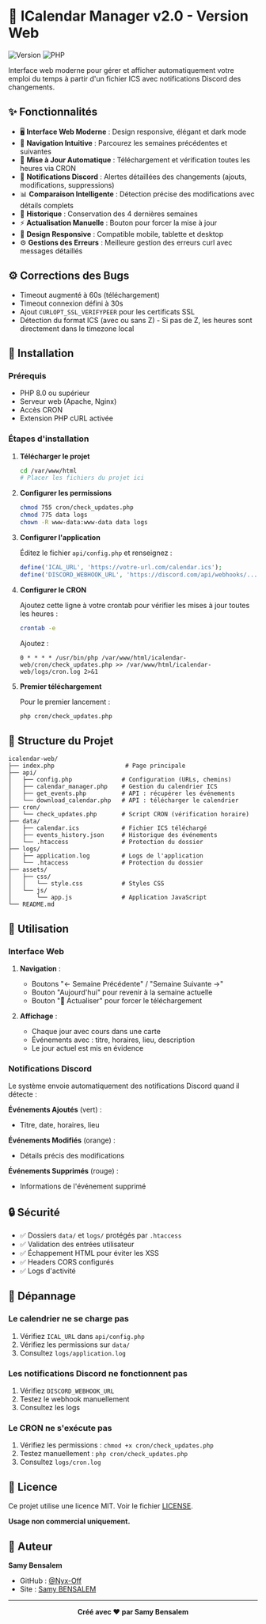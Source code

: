 # 📅 ICalendar Manager v2.0 - Version Web

![Version](https://img.shields.io/badge/version-2.0-blue)
![PHP](https://img.shields.io/badge/PHP-8.0%2B-purple)

Interface web moderne pour gérer et afficher automatiquement votre emploi du temps à partir d'un fichier ICS avec notifications Discord des changements.

## ✨ Fonctionnalités

- 🖥️ **Interface Web Moderne** : Design responsive, élégant et dark mode
- 📱 **Navigation Intuitive** : Parcourez les semaines précédentes et suivantes
- 🔄 **Mise à Jour Automatique** : Téléchargement et vérification toutes les heures via CRON
- 🔔 **Notifications Discord** : Alertes détaillées des changements (ajouts, modifications, suppressions)
- 📊 **Comparaison Intelligente** : Détection précise des modifications avec détails complets
- 💾 **Historique** : Conservation des 4 dernières semaines
- ⚡ **Actualisation Manuelle** : Bouton pour forcer la mise à jour
- 🎨 **Design Responsive** : Compatible mobile, tablette et desktop
- ⚙️ **Gestions des Erreurs** : Meilleure gestion des erreurs curl avec messages détaillés

## ⚙️ Corrections des Bugs

- Timeout augmenté à 60s (téléchargement)
- Timeout connexion défini à 30s
- Ajout ```CURLOPT_SSL_VERIFYPEER``` pour les certificats SSL 
- Détection du format ICS (avec ou sans Z) - Si pas de Z, les heures sont directement dans le timezone local

## 🚀 Installation

### Prérequis

- PHP 8.0 ou supérieur
- Serveur web (Apache, Nginx)
- Accès CRON
- Extension PHP cURL activée

### Étapes d'installation

1. **Télécharger le projet**
   ```bash
   cd /var/www/html
   # Placer les fichiers du projet ici
   ```

2. **Configurer les permissions**
   ```bash
   chmod 755 cron/check_updates.php
   chmod 775 data logs
   chown -R www-data:www-data data logs
   ```

3. **Configurer l'application**
   
   Éditez le fichier `api/config.php` et renseignez :
   
   ```php
   define('ICAL_URL', 'https://votre-url.com/calendar.ics');
   define('DISCORD_WEBHOOK_URL', 'https://discord.com/api/webhooks/...');
   ```

4. **Configurer le CRON**
   
   Ajoutez cette ligne à votre crontab pour vérifier les mises à jour toutes les heures :
   
   ```bash
   crontab -e
   ```
   
   Ajoutez :
   ```
   0 * * * * /usr/bin/php /var/www/html/icalendar-web/cron/check_updates.php >> /var/www/html/icalendar-web/logs/cron.log 2>&1
   ```

5. **Premier téléchargement**
   
   Pour le premier lancement :
   ```bash
   php cron/check_updates.php
   ```

## 📁 Structure du Projet

```
icalendar-web/
├── index.php                    # Page principale
├── api/
│   ├── config.php              # Configuration (URLs, chemins)
│   ├── calendar_manager.php    # Gestion du calendrier ICS
│   ├── get_events.php          # API : récupérer les événements
│   └── download_calendar.php   # API : télécharger le calendrier
├── cron/
│   └── check_updates.php       # Script CRON (vérification horaire)
├── data/
│   ├── calendar.ics            # Fichier ICS téléchargé
│   ├── events_history.json     # Historique des événements
│   └── .htaccess               # Protection du dossier
├── logs/
│   ├── application.log         # Logs de l'application
│   └── .htaccess               # Protection du dossier
├── assets/
│   ├── css/
│   │   └── style.css           # Styles CSS
│   └── js/
│       └── app.js              # Application JavaScript
└── README.md
```

## 🎯 Utilisation

### Interface Web

1. **Navigation** :
   - Boutons "← Semaine Précédente" / "Semaine Suivante →"
   - Bouton "Aujourd'hui" pour revenir à la semaine actuelle
   - Bouton "🔄 Actualiser" pour forcer le téléchargement

2. **Affichage** :
   - Chaque jour avec cours dans une carte
   - Événements avec : titre, horaires, lieu, description
   - Le jour actuel est mis en évidence

### Notifications Discord

Le système envoie automatiquement des notifications Discord quand il détecte :

**Événements Ajoutés** (vert) :
- Titre, date, horaires, lieu

**Événements Modifiés** (orange) :
- Détails précis des modifications

**Événements Supprimés** (rouge) :
- Informations de l'événement supprimé

## 🔒 Sécurité

- ✅ Dossiers `data/` et `logs/` protégés par `.htaccess`
- ✅ Validation des entrées utilisateur
- ✅ Échappement HTML pour éviter les XSS
- ✅ Headers CORS configurés
- ✅ Logs d'activité

## 🐛 Dépannage

### Le calendrier ne se charge pas

1. Vérifiez `ICAL_URL` dans `api/config.php`
2. Vérifiez les permissions sur `data/`
3. Consultez `logs/application.log`

### Les notifications Discord ne fonctionnent pas

1. Vérifiez `DISCORD_WEBHOOK_URL`
2. Testez le webhook manuellement
3. Consultez les logs

### Le CRON ne s'exécute pas

1. Vérifiez les permissions : `chmod +x cron/check_updates.php`
2. Testez manuellement : `php cron/check_updates.php`
3. Consultez `logs/cron.log`

## 📝 Licence

Ce projet utilise une licence MIT. Voir le fichier [LICENSE](LICENSE).

**Usage non commercial uniquement.**

## 👤 Auteur

**Samy Bensalem**
- GitHub : [@Nyx-Off](https://github.com/Nyx-Off)
- Site : [Samy BENSALEM](https://bensalemdev.fr/)
  
---

<div align="center">
  <b>Créé avec ❤️ par Samy Bensalem</b>
</div>
